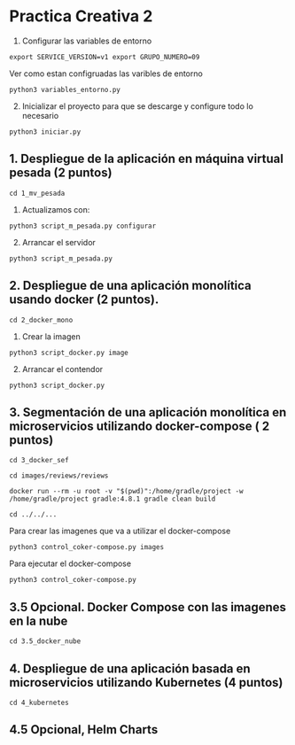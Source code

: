 # Practica Creativa 2


1. Configurar las variables de entorno

```
export SERVICE_VERSION=v1 export GRUPO_NUMERO=09
```
Ver como estan configruadas las varibles de entorno
```
python3 variables_entorno.py
```
2. Inicializar el proyecto para que se descarge y configure todo lo necesario
```
python3 iniciar.py
```


## 1. Despliegue de la aplicación en máquina virtual pesada (2 puntos)
```
cd 1_mv_pesada
```
1. Actualizamos con:
```
python3 script_m_pesada.py configurar
```
2. Arrancar el servidor
```
python3 script_m_pesada.py 
```



## 2. Despliegue de una aplicación monolítica usando docker (2 puntos).

```
cd 2_docker_mono
```
1. Crear la imagen
```
python3 script_docker.py image
```

2. Arrancar el contendor
```
python3 script_docker.py
```

## 3. Segmentación de una aplicación monolítica en microservicios utilizando docker-compose ( 2 puntos)
```
cd 3_docker_sef
```
```
cd images/reviews/reviews
```
```
docker run --rm -u root -v "$(pwd)":/home/gradle/project -w /home/gradle/project gradle:4.8.1 gradle clean build
```

```
cd ../../...
```

Para crear las imagenes que va a utilizar el docker-compose
```
python3 control_coker-compose.py images
```

Para ejecutar el docker-compose
```
python3 control_coker-compose.py 
```



## 3.5 Opcional. Docker Compose con las imagenes en la nube

```
cd 3.5_docker_nube
```

## 4. Despliegue de una aplicación basada en microservicios utilizando Kubernetes (4 puntos)
```
cd 4_kubernetes
```

## 4.5 Opcional, Helm Charts
